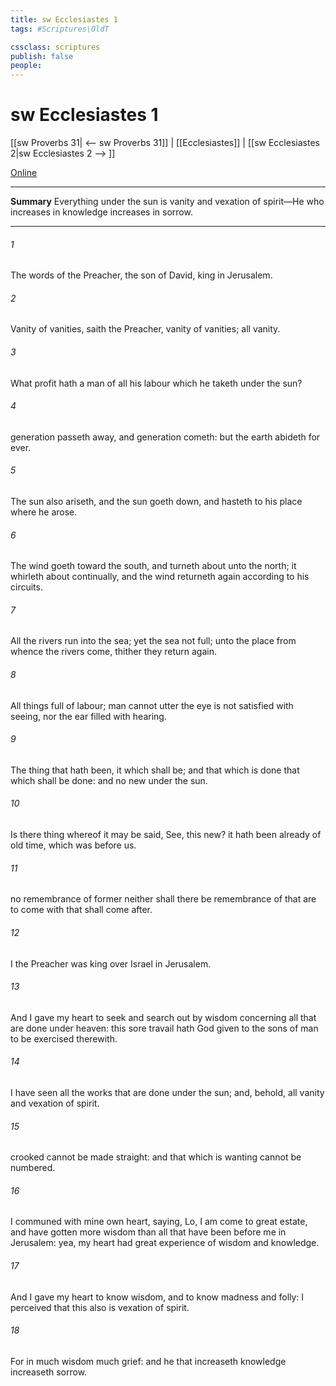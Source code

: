 ```yaml
---
title: sw Ecclesiastes 1
tags: #Scriptures\OldT

cssclass: scriptures
publish: false
people:
---
```


# sw Ecclesiastes 1
[[sw Proverbs 31| <-- sw Proverbs 31]] | [[Ecclesiastes]] | [[sw Ecclesiastes 2|sw Ecclesiastes 2 --> ]]

[Online](https://churchofjesuschrist.org/study/scriptures/ot/eccl/1?lang=eng)

---
__Summary__
Everything under the sun is vanity and vexation of spirit—He who increases in knowledge increases in sorrow.

---
###### 1 
The words of the Preacher, the son of David, king in Jerusalem.

###### 2 
Vanity of vanities, saith the Preacher, vanity of vanities; all  vanity.

###### 3 
What profit hath a man of all his labour which he taketh under the sun?

###### 4 
 generation passeth away, and  generation cometh: but the earth abideth for ever.

###### 5 
The sun also ariseth, and the sun goeth down, and hasteth to his place where he arose.

###### 6 
The wind goeth toward the south, and turneth about unto the north; it whirleth about continually, and the wind returneth again according to his circuits.

###### 7 
All the rivers run into the sea; yet the sea  not full; unto the place from whence the rivers come, thither they return again.

###### 8 
All things  full of labour; man cannot utter  the eye is not satisfied with seeing, nor the ear filled with hearing.

###### 9 
The thing that hath been, it  which shall be; and that which is done  that which shall be done: and  no new  under the sun.

###### 10 
Is there  thing whereof it may be said, See, this  new? it hath been already of old time, which was before us.

###### 11 
 no remembrance of former  neither shall there be  remembrance of  that are to come with  that shall come after.

###### 12 
I the Preacher was king over Israel in Jerusalem.

###### 13 
And I gave my heart to seek and search out by wisdom concerning all  that are done under heaven: this sore travail hath God given to the sons of man to be exercised therewith.

###### 14 
I have seen all the works that are done under the sun; and, behold, all  vanity and vexation of spirit.

###### 15 
 crooked cannot be made straight: and that which is wanting cannot be numbered.

###### 16 
I communed with mine own heart, saying, Lo, I am come to great estate, and have gotten more wisdom than all  that have been before me in Jerusalem: yea, my heart had great experience of wisdom and knowledge.

###### 17 
And I gave my heart to know wisdom, and to know madness and folly: I perceived that this also is vexation of spirit.

###### 18 
For in much wisdom  much grief: and he that increaseth knowledge increaseth sorrow.

